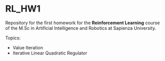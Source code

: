 # RL_HW1

Repository for the first homework for the  **Reinforcement Learning** course of the M.Sc in Artificial Intelligence and Robotics at Sapienza University.

Topics:
- Value Iteration
- Iterative Linear Quadratic Regulator
